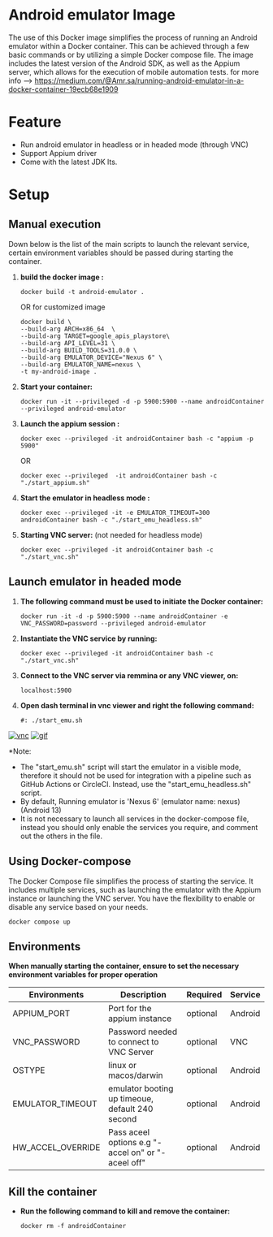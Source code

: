 # Android emulator Image

The use of this Docker image simplifies the process of running an Android emulator within a Docker container. This can be achieved through a few basic commands or by utilizing a simple Docker compose file. The image includes the latest version of the Android SDK, as well as the Appium server, which allows for the execution of mobile automation tests.
  for more info --> https://medium.com/@Amr.sa/running-android-emulator-in-a-docker-container-19ecb68e1909

# Feature

- Run android emulator in headless or in headed mode (through VNC)
- Support Appium driver
- Come with the latest JDK lts.


# Setup

## Manual execution

Down below is the list of the main scripts to launch the relevant service, certain environment variables should be passed during starting the container.

1.  **build the docker image :** 

        docker build -t android-emulator .

    OR for customized image

        docker build \
        --build-arg ARCH=x86_64  \
        --build-arg TARGET=google_apis_playstore\
        --build-arg API_LEVEL=31 \
        --build-arg BUILD_TOOLS=31.0.0 \
        --build-arg EMULATOR_DEVICE="Nexus 6" \
        --build-arg EMULATOR_NAME=nexus \
        -t my-android-image .  
    
2.  **Start your container:**

        docker run -it --privileged -d -p 5900:5900 --name androidContainer --privileged android-emulator  

3.  **Launch the appium session :**

        docker exec --privileged -it androidContainer bash -c "appium -p 5900"

     OR

        docker exec --privileged  -it androidContainer bash -c "./start_appium.sh"

 
4.  **Start the emulator in headless mode :**
   
        docker exec --privileged -it -e EMULATOR_TIMEOUT=300 androidContainer bash -c "./start_emu_headless.sh"

5.  **Starting VNC server:** (not needed for headless mode)

        docker exec --privileged -it androidContainer bash -c "./start_vnc.sh"



## Launch emulator in headed mode


1.  **The following command must be used to initiate the Docker container:**

        docker run -it -d -p 5900:5900 --name androidContainer -e VNC_PASSWORD=password --privileged android-emulator

2.  **Instantiate the VNC service by running:**

        docker exec --privileged -it androidContainer bash -c "./start_vnc.sh"

3.  **Connect to the VNC server via remmina or any VNC viewer, on:**
          
        localhost:5900
    
4.  **Open dash terminal in vnc viewer and right the following command:** 

        #: ./start_emu.sh
 
<a href="https://ibb.co/pPq0bn9"><img src="https://i.ibb.co/pPq0bn9/vnc.png" alt="vnc" border="0"></a>       <a href="https://ibb.co/cJB6qkX"><img src="https://i.ibb.co/cJB6qkX/gif.gif"       alt="gif" border="0"></a>
    
*Note: 
  - The "start_emu.sh" script will start the emulator in a visible mode, therefore it should not be used for integration with a pipeline such as GitHub Actions or CircleCI. Instead, use the "start_emu_headless.sh" script.
  - By default, Running emulator is 'Nexus 6' (emulator name: nexus) (Android 13)
  - It is not necessary to launch all services in the docker-compose file, instead you should only enable the services you require, and comment out the others in the file.


## Using Docker-compose

The Docker Compose file simplifies the process of starting the service. It includes multiple services, such as launching the emulator with the Appium instance or launching the VNC server. You have the flexibility to enable or disable any service based on your needs.
    
    docker compose up

## Environments

**When manually starting the container, ensure to set the necessary environment variables for proper operation** 

| Environments      | Description                                                                                              | Required          |  Service   |
| ----------------- | -------------------------------------------------------------------------------------------------------- | ----------------- | -----------|
| APPIUM_PORT       | Port for the appium instance                                                                             | optional          | Android    |
| VNC_PASSWORD      | Password needed to connect to VNC Server                                                                 | optional          | VNC        |
| OSTYPE            | linux or macos/darwin                                                                                    | optional          | Android    |
| EMULATOR_TIMEOUT  | emulator booting up timeoue, default 240 second                                                          | optional          | Android    |
| HW_ACCEL_OVERRIDE | Pass aceel options e.g "-accel on" or "-aceel off"                                                       | optional          | Android    

## Kill the container

-   **Run the following command to kill and remove the container:** 

        docker rm -f androidContainer
